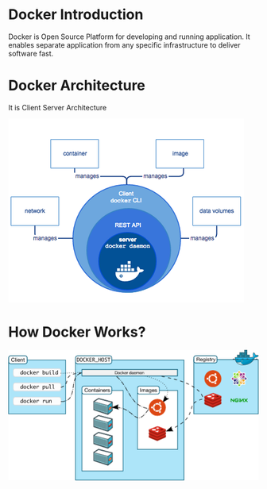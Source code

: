 # Docker Introduction

Docker is Open Source Platform for developing and running application. It enables separate application from any specific infrastructure to deliver software fast.

# Docker Architecture

It is Client Server Architecture

![Alt text](image.png)

# How Docker Works?

![Alt text](image-1.png)

